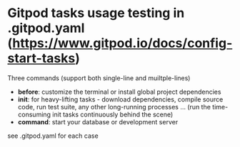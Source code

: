 # Gitpod tasks usage testing in .gitpod.yaml (https://www.gitpod.io/docs/config-start-tasks)

Three commands (support both single-line and muiltple-lines)

- **before**:  customize the terminal or install global project dependencies
- **init**:  for heavy-lifting tasks - download dependencies, compile source code, run test suite, any other long-running processes …
     (run the time-consuming init tasks continuously behind the scene)
- **command**:   start your database or development server

see .gitpod.yaml for each case
